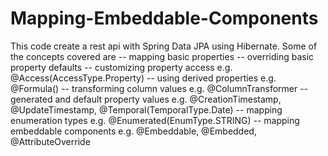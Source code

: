 # Mapping-Embeddable-Components
This code create a rest api with Spring Data JPA using Hibernate. Some of the concepts covered are
    -- mapping basic properties
    -- overriding basic property defaults
    -- customizing property access e.g. @Access(AccessType.Property)
    -- using derived properties e.g. @Formula()
    -- transforming column values e.g. @ColumnTransformer
    -- generated and default property values e.g. @CreationTimestamp, @UpdateTimestamp, @Temporal(TemporalType.Date)
    -- mapping enumeration types e.g. @Enumerated(EnumType.STRING)
    -- mapping embeddable components e.g. @Embeddable, @Embedded, @AttributeOverride
